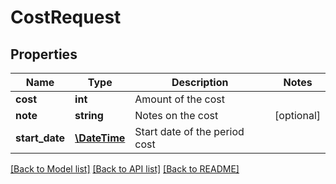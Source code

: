 # CostRequest

## Properties
Name | Type | Description | Notes
------------ | ------------- | ------------- | -------------
**cost** | **int** | Amount of the cost | 
**note** | **string** | Notes on the cost | [optional] 
**start_date** | [**\DateTime**](\DateTime.md) | Start date of the period cost | 

[[Back to Model list]](../README.md#documentation-for-models) [[Back to API list]](../README.md#documentation-for-api-endpoints) [[Back to README]](../README.md)



